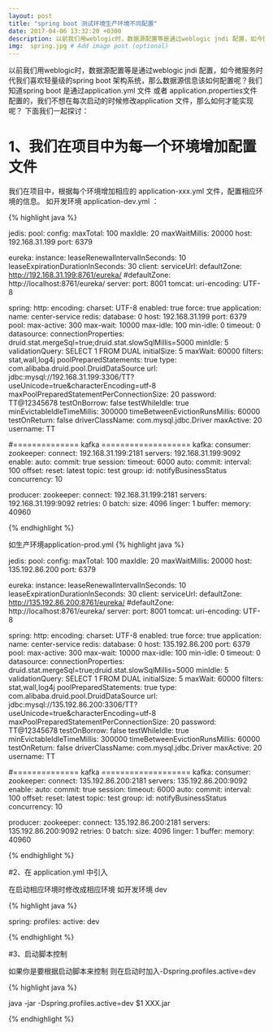 ```yaml
---
layout: post
title: "spring boot 测试环境生产环境不同配置"
date: 2017-04-06 13:32:20 +0300
description: 以前我们用weblogic时，数据源配置等是通过weblogic jndi 配置，如今微服务时代我们喜欢轻量级的spring boot 架构系统，那么数据源信息该如何配置呢？ # Add post description (optional)
img:  spring.jpg # Add image post (optional)
---
```

以前我们用weblogic时，数据源配置等是通过weblogic jndi 配置，如今微服务时代我们喜欢轻量级的spring boot 架构系统，那么数据源信息该如何配置呢？我们知道spring boot 是通过application.yml 文件 或者 application.properties文件 配置的，我们不想在每次启动的时候修改application 文件，那么如何才能实现呢？ 下面我们一起探讨：

# 1、我们在项目中为每一个环境增加配置文件

我们在项目中，根据每个环境增加相应的 application-xxx.yml 文件，配置相应环境的信息。 如开发环境 application-dev.yml ：

{% highlight java %}

jedis:
  pool:
    config:
      maxTotal: 100
      maxIdle: 20
      maxWaitMillis: 20000
    host: 192.168.31.199
    port: 6379

eureka:
  instance:
    leaseRenewalIntervalInSeconds: 10
    leaseExpirationDurationInSeconds: 30
  client:
    serviceUrl:
      defaultZone: http://192.168.31.199:8761/eureka/
      #defaultZone: http://localhost:8761/eureka/
server:
  port: 8001
  tomcat:
    uri-encoding: UTF-8

spring:
  http:
    encoding:
      charset: UTF-8
      enabled: true
      force: true
  application:
    name: center-service
  redis:
    database: 0
    host: 192.168.31.199
    port: 6379
    pool:
      max-active: 300
      max-wait: 10000
      max-idle: 100
      min-idle: 0
      timeout: 0
  datasource:
    connectionProperties: druid.stat.mergeSql=true;druid.stat.slowSqlMillis=5000
    minIdle: 5
    validationQuery: SELECT 1 FROM DUAL
    initialSize: 5
    maxWait: 60000
    filters: stat,wall,log4j
    poolPreparedStatements: true
    type: com.alibaba.druid.pool.DruidDataSource
    url: jdbc:mysql://192.168.31.199:3306/TT?useUnicode=true&characterEncoding=utf-8
    maxPoolPreparedStatementPerConnectionSize: 20
    password: TT@12345678
    testOnBorrow: false
    testWhileIdle: true
    minEvictableIdleTimeMillis: 300000
    timeBetweenEvictionRunsMillis: 60000
    testOnReturn: false
    driverClassName: com.mysql.jdbc.Driver
    maxActive: 20
    username: TT

#============== kafka ===================
kafka:
  consumer:
    zookeeper:
      connect: 192.168.31.199:2181
    servers: 192.168.31.199:9092
    enable:
      auto:
        commit: true
    session:
      timeout: 6000
    auto:
      commit:
        interval: 100
      offset:
        reset: latest
    topic: test
    group:
      id: notifyBusinessStatus
    concurrency: 10

  producer:
    zookeeper:
      connect: 192.168.31.199:2181
    servers: 192.168.31.199:9092
    retries: 0
    batch:
      size: 4096
    linger: 1
    buffer:
      memory: 40960

{% endhighlight %}

如生产环境application-prod.yml
{% highlight java %}

jedis:
  pool:
    config:
      maxTotal: 100
      maxIdle: 20
      maxWaitMillis: 20000
    host: 135.192.86.200
    port: 6379

eureka:
  instance:
    leaseRenewalIntervalInSeconds: 10
    leaseExpirationDurationInSeconds: 30
  client:
    serviceUrl:
      defaultZone: http://135.192.86.200:8761/eureka/
      #defaultZone: http://localhost:8761/eureka/
server:
  port: 8001
  tomcat:
    uri-encoding: UTF-8

spring:
  http:
    encoding:
      charset: UTF-8
      enabled: true
      force: true
  application:
    name: center-service
  redis:
    database: 0
    host: 135.192.86.200
    port: 6379
    pool:
      max-active: 300
      max-wait: 10000
      max-idle: 100
      min-idle: 0
      timeout: 0
  datasource:
    connectionProperties: druid.stat.mergeSql=true;druid.stat.slowSqlMillis=5000
    minIdle: 5
    validationQuery: SELECT 1 FROM DUAL
    initialSize: 5
    maxWait: 60000
    filters: stat,wall,log4j
    poolPreparedStatements: true
    type: com.alibaba.druid.pool.DruidDataSource
    url: jdbc:mysql://135.192.86.200:3306/TT?useUnicode=true&characterEncoding=utf-8
    maxPoolPreparedStatementPerConnectionSize: 20
    password: TT@12345678
    testOnBorrow: false
    testWhileIdle: true
    minEvictableIdleTimeMillis: 300000
    timeBetweenEvictionRunsMillis: 60000
    testOnReturn: false
    driverClassName: com.mysql.jdbc.Driver
    maxActive: 20
    username: TT

#============== kafka ===================
kafka:
  consumer:
    zookeeper:
      connect: 135.192.86.200:2181
    servers: 135.192.86.200:9092
    enable:
      auto:
        commit: true
    session:
      timeout: 6000
    auto:
      commit:
        interval: 100
      offset:
        reset: latest
    topic: test
    group:
      id: notifyBusinessStatus
    concurrency: 10

  producer:
    zookeeper:
      connect: 135.192.86.200:2181
    servers: 135.192.86.200:9092
    retries: 0
    batch:
      size: 4096
    linger: 1
    buffer:
      memory: 40960

{% endhighlight %}

#2、在 application.yml 中引入

在启动相应环境时修改成相应环境 如开发环境 dev

{% highlight java %}

spring:
  profiles:
    active: dev

{% endhighlight %}

#3、启动脚本控制

如果你是要根据启动脚本来控制 则在启动时加入-Dspring.profiles.active=dev

{% highlight java %}

java -jar -Dspring.profiles.active=dev $1 XXX.jar

{% endhighlight %}
